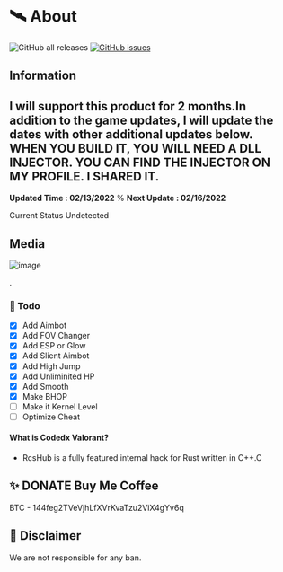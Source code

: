 # 🛰 About
![GitHub all releases](https://img.shields.io/github/downloads/rcsHUB/Rust-External-Hack-Esp-Aimbot/total?color=%DE6600&style=flat-square)
[![GitHub issues](https://img.shields.io/github/issues/rcsHUB/Rust-External-Hack-Esp-Aimbot?color=%FEA02f)](https://github.com/rcsHUB/Rust-External-Hack-Esp-Aimbot/issues)

## Information 
I will support this product for 2 months.In addition to the game updates, I will update the dates with other additional updates below.
**WHEN YOU BUILD IT, YOU WILL NEED A DLL INJECTOR. YOU CAN FIND THE INJECTOR ON MY PROFILE. I SHARED IT.**
--------------------------------------------------------------------------------------
**Updated Time : 02/13/2022**
%
**Next Update : 02/16/2022**

Current Status Undetected

## Media
![image](https://user-images.githubusercontent.com/97662953/149358591-06654fa7-c94c-4cd7-bd13-14bde73a0864.png)


.
### 📝 Todo

- [x] Add Aimbot
- [x] Add FOV Changer
- [x] Add ESP or Glow
- [x] Add Slient Aimbot
- [x] Add High Jump
- [x] Add Unliminited HP
- [x] Add Smooth
- [x] Make BHOP
- [ ] Make it Kernel Level
- [ ] Optimize Cheat

#### What is Codedx Valorant?

 - RcsHub is a fully featured internal hack for Rust written in C++.C

## ✨ DONATE Buy Me Coffee

BTC - 144feg2TVeVjhLfXVrKvaTzu2ViX4gYv6q


## 🗿 Disclaimer
We are not responsible for any ban.
